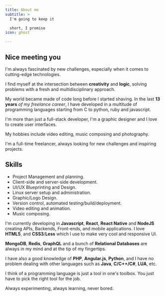 ```yaml
---
title: About me
subtitle: >
  I'm going to keep it

  short, I promise
icon: ghost

---
```



## Nice meeting you

I'm always fascinated by new challenges, especially when it comes to cutting-edge technologies.

I find myself at the intersection between __creativity__ and __logic__, solving problems
with a fresh and multidisciplinary approach.

My world became made of code long before I started shaving. In the last __13 years__ _of my freelance career_, I have developed in a multitude of programming languages starting from C to python, ruby and javascript.

I'm more than just a full-stack developer, I'm a graphic designer and
I love to create user interfaces.

My hobbies include video editing, music composing and photography.

I'm a full-time freelancer, always looking for new challenges and inspiring projects.

## Skills

 - Project Management and planning.
 - Client-side and server-side development.
 - UI/UX Blueprinting and Design.
 - Linux server setup and administration.
 - Graphic/Logo Design.
 - Version control, automated testing/build/deployment.
 - Video editing and animation.
 - Music composing.

I'm currently developing in __Javascript__, __React__, __React Native__ and __NodeJS__
creating APIs, Backends, Front-ends, and mobile applications.
I love __HTML5__, and __CSS3__/__Less__ which I use to make very cool and responsive UI.  

__MongoDB__, __Redis__, __GraphQL__ and a bunch of __Relational Databases__ are always in my mind and at the tip of my fingertips.

I have also a good knowledge of __PHP__, __Angular.js__, __Python__, and I have no problem dealing with other languages such as  __Java__, __C/C++/C#__, __LUA__, etc.

I think of a programming language is just a tool in one's toolbox.
You just have to pick the right tool for the job.

Always experimenting, always learning, never bored.
